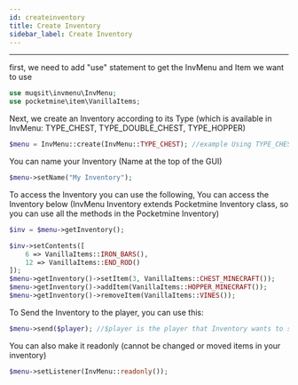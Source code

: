 ```yaml
---
id: createinventory
title: Create Inventory
sidebar_label: Create Inventory
---
```

___
first, we need to add "use" statement to get the InvMenu and Item we want to use
```PHP
use muqsit\invmenu\InvMenu;
use pocketmine\item\VanillaItems;
```
Next, we create an Inventory according to its Type (which is available in InvMenu: TYPE_CHEST, TYPE_DOUBLE_CHEST, TYPE_HOPPER)
```PHP
$menu = InvMenu::create(InvMenu::TYPE_CHEST); //example Using TYPE_CHEST
```
You can name your Inventory (Name at the top of the GUI)
```PHP
$menu->setName("My Inventory");
```
To access the Inventory you can use the following, You can access the Inventory below (InvMenu Inventory extends
Pocketmine Inventory class, so you can use all the methods in the Pocketmine Inventory)
```PHP
$inv = $menu->getInventory();

$inv->setContents([
    6 => VanillaItems::IRON_BARS(),
    12 => VanillaItems::END_ROD()
]);
$menu->getInventory()->setItem(3, VanillaItems::CHEST_MINECRAFT());
$menu->getInventory()->addItem(VanillaItems::HOPPER_MINECRAFT());
$menu->getInventory()->removeItem(VanillaItems::VINES());
```
To Send the Inventory to the player, you can use this:
```PHP
$menu->send($player); //$player is the player that Inventory wants to send, and not using $inv to send it but $menu
```
You can also make it readonly (cannot be changed or moved items in your inventory)
```PHP
$menu->setListener(InvMenu::readonly());
```
